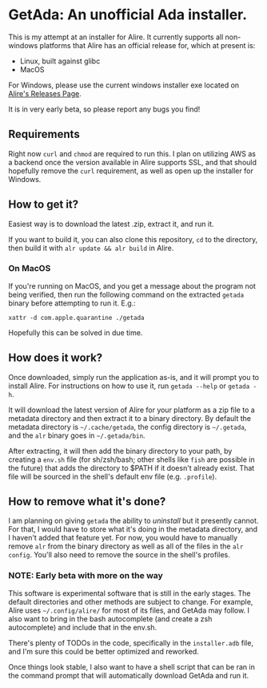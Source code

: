 # GetAda: An unofficial Ada installer.

This is my attempt at an installer for Alire.  It currently supports all non-windows platforms that Alire has an official release for, which at present is:
* Linux, built against glibc
* MacOS

For Windows, please use the current windows installer exe located on [Alire's Releases Page](https://github.com/alire-project/alire/releases).

It is in very early beta, so please report any bugs you find!

## Requirements
Right now `curl` and `chmod` are required to run this.  I plan on utilizing AWS as a backend once the version available in Alire supports SSL, and that should hopefully remove the `curl` requirement, as well as open up the installer for Windows.

## How to get it?
Easiest way is to download the latest .zip, extract it, and run it.

If you want to build it, you can also clone this repository, `cd` to the directory, then build it with `alr update && alr build` in Alire.

### On MacOS
If you're running on MacOS, and you get a message about the program not being verified, then run the following command on the extracted `getada` binary before attempting to run it.  E.g.:
```
xattr -d com.apple.quarantine ./getada
```

Hopefully this can be solved in due time.

## How does it work?
Once downloaded, simply run the application as-is, and it will prompt you to install Alire.  For instructions on how to use it, run `getada --help` or `getada -h`.

It will download the latest version of Alire for your platform as a zip file to a metadata directory and then extract it to a binary directory.  By default the metadata directory is `~/.cache/getada`, the config directory is `~/.getada`, and the `alr` binary goes in `~/.getada/bin`.

After extracting, it will then add the binary directory to your path, by creating a `env.sh` file (for sh/zsh/bash; other shells like `fish` are possible in the future) that adds the directory to $PATH if it doesn't already exist.  That file will be sourced in the shell's default env file (e.g. `.profile`).

## How to remove what it's done?
I am planning on giving `getada` the ability to *uninstall* but it presently cannot.  For that, I would have to store what it's doing in the metadata directory, and I haven't added that feature yet.  For now, you would have to manually remove `alr` from the binary directory as well as all of the files in the `alr config`.  You'll also need to remove the source in the shell's profiles.

### NOTE: Early beta with more on the way
This software is experimental software that is still in the early stages. The default directories and other methods are subject to change. For example, Alire uses `~/.config/alire/` for most of its files, and GetAda may follow.  I also want to bring in the bash autocomplete (and create a zsh autocomplete) and include that in the env.sh.

There's plenty of TODOs in the code, specifically in the `installer.adb` file, and I'm sure this could be better optimized and reworked.

Once things look stable, I also want to have a shell script that can be ran in the command prompt that will automatically download GetAda and run it.
